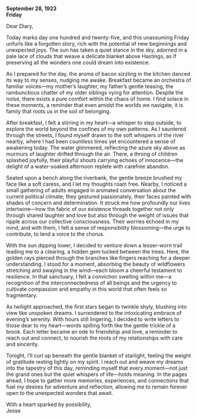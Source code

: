 
**September 28, 1923**  
**Friday**

Dear Diary,

Today marks day one hundred and twenty-five, and this unassuming Friday unfurls like a forgotten story, rich with the potential of new beginnings and unexpected joys. The sun has taken a quiet stance in the sky, adorned in a pale lace of clouds that weave a delicate blanket above Hastings, as if preserving all the wonders one could dream into existence.

As I prepared for the day, the aroma of bacon sizzling in the kitchen danced its way to my senses, nudging me awake. Breakfast became an orchestra of familiar voices—my mother’s laughter, my father’s gentle teasing, the rambunctious chatter of my older siblings vying for attention. Despite the noise, there exists a pure comfort within the chaos of home. I find solace in these moments, a reminder that even amidst the worlds we navigate, it is family that roots us in the soil of belonging.

After breakfast, I felt a stirring in my heart—a whisper to step outside, to explore the world beyond the confines of my own patterns. As I sauntered through the streets, I found myself drawn to the soft whispers of the river nearby, where I had been countless times yet encountered a sense of awakening today. The water glimmered, reflecting the azure sky above as murmurs of laughter drifted through the air. There, a throng of children splashed joyfully, their playful shouts carrying echoes of innocence—the delight of a water-soaked afternoon replete with carefree abandon.

Seated upon a bench along the riverbank, the gentle breeze brushed my face like a soft caress, and I let my thoughts roam free. Nearby, I noticed a small gathering of adults engaged in animated conversation about the current political climate; they gestured passionately, their faces painted with shades of concern and determination. It struck me how profoundly our lives intertwine—how the fabric of our existence threads together not only through shared laughter and love but also through the weight of issues that ripple across our collective consciousness. Their worries echoed in my mind, and with them, I felt a sense of responsibility blossoming—the urge to contribute, to lend a voice to the chorus.

With the sun dipping lower, I decided to venture down a lesser-worn trail leading me to a clearing, a hidden gem tucked between the trees. Here, the golden rays pierced through the branches like fingers reaching for a deeper understanding. I stood for a moment, absorbing the beauty of wildflowers stretching and swaying in the wind—each bloom a cheerful testament to resilience. In that sanctuary, I felt a conviction swelling within me—a recognition of the interconnectedness of all beings and the urgency to cultivate compassion and empathy in this world that often feels so fragmentary.

As twilight approached, the first stars began to twinkle shyly, blushing into view like unspoken dreams. I surrendered to the intoxicating embrace of evening’s serenity. With hours still lingering, I decided to write letters to those dear to my heart—words spilling forth like the gentle trickle of a brook. Each letter became an ode to friendship and love, a reminder to reach out and connect, to nourish the roots of my relationships with care and sincerity.

Tonight, I’ll curl up beneath the gentle blanket of starlight, feeling the weight of gratitude resting lightly on my spirit. I reach out and weave my dreams into the tapestry of this day, reminding myself that every moment—not just the grand ones but the quiet whispers of life—holds meaning. In the pages ahead, I hope to gather more memories, experiences, and connections that fuel my desires for adventure and reflection, allowing me to remain forever open to the unexpected wonders that await.

With a heart sparked by possibility,  
Jesse
